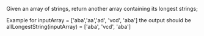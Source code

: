 Given an array of strings, return another array containing its longest strings;

Example
for inputArray = ['aba','aa','ad', 'vcd', 'aba'] the output should be allLongestString(inputArray) = ['aba', 'vcd', 'aba']